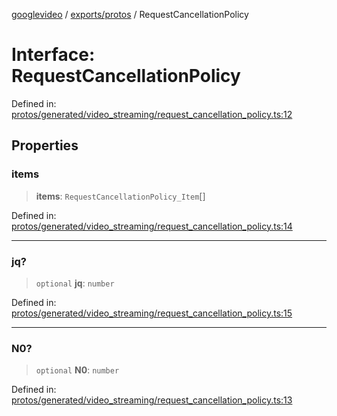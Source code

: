 [googlevideo](../../../README.md) / [exports/protos](../README.md) / RequestCancellationPolicy

# Interface: RequestCancellationPolicy

Defined in: [protos/generated/video\_streaming/request\_cancellation\_policy.ts:12](https://github.com/LuanRT/googlevideo/blob/cc730b4dbadc5ae882d6aa28d716e442943577fa/protos/generated/video_streaming/request_cancellation_policy.ts#L12)

## Properties

### items

> **items**: `RequestCancellationPolicy_Item`[]

Defined in: [protos/generated/video\_streaming/request\_cancellation\_policy.ts:14](https://github.com/LuanRT/googlevideo/blob/cc730b4dbadc5ae882d6aa28d716e442943577fa/protos/generated/video_streaming/request_cancellation_policy.ts#L14)

***

### jq?

> `optional` **jq**: `number`

Defined in: [protos/generated/video\_streaming/request\_cancellation\_policy.ts:15](https://github.com/LuanRT/googlevideo/blob/cc730b4dbadc5ae882d6aa28d716e442943577fa/protos/generated/video_streaming/request_cancellation_policy.ts#L15)

***

### N0?

> `optional` **N0**: `number`

Defined in: [protos/generated/video\_streaming/request\_cancellation\_policy.ts:13](https://github.com/LuanRT/googlevideo/blob/cc730b4dbadc5ae882d6aa28d716e442943577fa/protos/generated/video_streaming/request_cancellation_policy.ts#L13)
